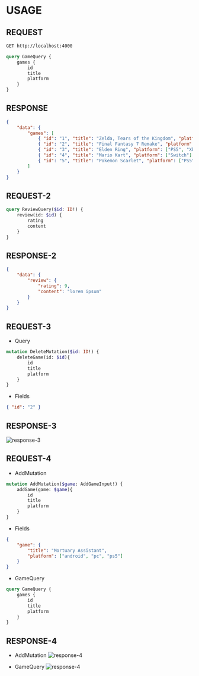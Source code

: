 # USAGE

## REQUEST

```sh
GET http://localhost:4000
```

```graphql
query GameQuery {
    games {
        id
        title
        platform
    }
}
```

## RESPONSE

```json
{
    "data": {
        "games": [
            { "id": "1", "title": "Zelda, Tears of the Kingdom", "platform": ["Switch"] },
            { "id": "2", "title": "Final Fantasy 7 Remake", "platform": ["PS5", "Xbox"] },
            { "id": "3", "title": "Elden Ring", "platform": ["PS5", "Xbox", "PC"] },
            { "id": "4", "title": "Mario Kart", "platform": ["Switch"] },
            { "id": "5", "title": "Pokemon Scarlet", "platform": ["PS5", "Xbox", "PC"] }
        ]
    }
}
```

## REQUEST-2

```graphql
query ReviewQuery($id: ID!) {
    review(id: $id) {
        rating
        content  
    }
}
```

## RESPONSE-2

```json
{
    "data": {
        "review": {
            "rating": 9,
            "content": "lorem ipsum"
        }
    }
}
```

## REQUEST-3

- Query

```graphql
mutation DeleteMutation($id: ID!) {
    deleteGame(id: $id){
        id
        title
        platform
    }
}
```

- Fields

```json
{ "id": "2" }
```



## RESPONSE-3

![response-3](https://github.com/warmachine028/learning-GraphQL/assets/75939390/2b9b1550-95db-4a27-9ce6-3a427345ac2b)

## REQUEST-4

- AddMutation

```graphql
mutation AddMutation($game: AddGameInput!) {
    addGame(game: $game){
        id
        title
        platform
    }
}
```

- Fields

```json
{
    "game": {
        "title": "Mortuary Assistant",
        "platform": ["android", "pc", "ps5"]
    }
}
```

- GameQuery

```graphql
query GameQuery {
    games {
        id
        title
        platform
    }
}
```

## RESPONSE-4

- AddMutation
    ![response-4](https://github.com/warmachine028/learning-GraphQL/assets/75939390/c874c33e-d26b-4e4a-9051-493307ec09eb)

- GameQuery
    ![response-4](https://github.com/warmachine028/learning-GraphQL/assets/75939390/ccc69bb4-7876-456c-b334-0600a07b0bfd)
